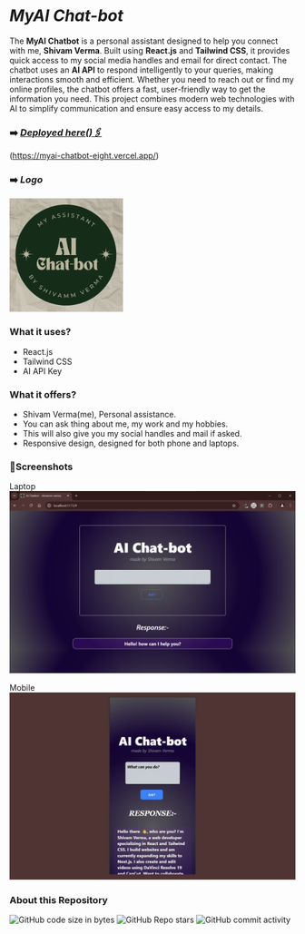 # *MyAI Chat-bot*
The **MyAI Chatbot** is a personal assistant designed to help you connect with me, **Shivam Verma**. Built using **React.js** and **Tailwind CSS**, it provides quick access to my social media handles and email for direct contact. The chatbot uses an **AI API** to respond intelligently to your queries, making interactions smooth and efficient. Whether you need to reach out or find my online profiles, the chatbot offers a fast, user-friendly way to get the information you need. This project combines modern web technologies with AI to simplify communication and ensure easy access to my details.
<br>


### ➡️ [*Deployed here()🖇️*](https://myai-chatbot-eight.vercel.app/)
(https://myai-chatbot-eight.vercel.app/)

### ➡️ *Logo*
<img height="200" src="/public/myLogo.png">


### What it uses?
- React.js
- Tailwind CSS
- AI API Key

### What it offers?
- Shivam Verma(me), Personal assistance.
- You can ask thing about me, my work and my hobbies.
- This will also give you my social handles and mail if asked.
- Responsive design, designed for both phone and laptops.


### 📸Screenshots

Laptop
![Laptop](src/assets/LaptopPrev.png)

Mobile
![Mobile](src/assets/MobilePrev.png)

### About this Repository

![GitHub code size in bytes](https://img.shields.io/github/languages/code-size/shivamm-verma/MyAI-ChatBot)
![GitHub Repo stars](https://img.shields.io/github/stars/shivamm-verma/MyAI-ChatBot)
![GitHub commit activity](https://img.shields.io/github/commit-activity/m/shivamm-verma/MyAI-ChatBot)